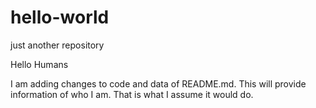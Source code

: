 # hello-world
just another repository

Hello Humans

I am adding changes to code and data of README.md. 
This will provide information of who I am. 
That is what I assume it would do.
